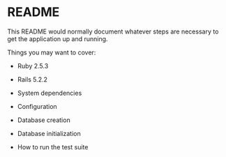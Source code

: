 # README

This README would normally document whatever steps are necessary to get the
application up and running.

Things you may want to cover:

* Ruby 2.5.3

* Rails 5.2.2

* System dependencies

* Configuration

* Database creation

* Database initialization

* How to run the test suite